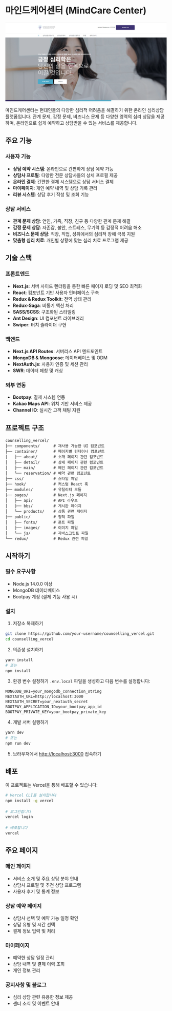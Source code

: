 # 마인드케어센터 (MindCare Center)

![마인드케어센터 배너](public/images/thumb.png)

마인드케어센터는 현대인들의 다양한 심리적 어려움을 해결하기 위한 온라인 심리상담 플랫폼입니다. 관계 문제, 감정 문제, 비즈니스 문제 등 다양한 영역의 심리 상담을 제공하며, 온라인으로 쉽게 예약하고 상담받을 수 있는 서비스를 제공합니다.

## 주요 기능

### 사용자 기능
- **상담 예약 시스템**: 온라인으로 간편하게 상담 예약 가능
- **상담사 프로필**: 다양한 전문 상담사들의 상세 프로필 제공
- **온라인 결제**: 간편한 결제 시스템으로 상담 서비스 결제
- **마이페이지**: 개인 예약 내역 및 상담 기록 관리
- **리뷰 시스템**: 상담 후기 작성 및 조회 기능

### 상담 서비스
- **관계 문제 상담**: 연인, 가족, 직장, 친구 등 다양한 관계 문제 해결
- **감정 문제 상담**: 자존감, 불안, 스트레스, 무기력 등 감정적 어려움 해소
- **비즈니스 문제 상담**: 직장, 직업, 성취에서의 심리적 장애 극복 지원
- **맞춤형 심리 치료**: 개인별 상황에 맞는 심리 치료 프로그램 제공

## 기술 스택

### 프론트엔드
- **Next.js**: 서버 사이드 렌더링을 통한 빠른 페이지 로딩 및 SEO 최적화
- **React**: 컴포넌트 기반 사용자 인터페이스 구축
- **Redux & Redux Toolkit**: 전역 상태 관리 
- **Redux-Saga**: 비동기 액션 처리
- **SASS/SCSS**: 구조화된 스타일링
- **Ant Design**: UI 컴포넌트 라이브러리
- **Swiper**: 터치 슬라이더 구현

### 백엔드
- **Next.js API Routes**: 서버리스 API 엔드포인트
- **MongoDB & Mongoose**: 데이터베이스 및 ODM
- **NextAuth.js**: 사용자 인증 및 세션 관리
- **SWR**: 데이터 페칭 및 캐싱

### 외부 연동
- **Bootpay**: 결제 시스템 연동
- **Kakao Maps API**: 위치 기반 서비스 제공
- **Channel IO**: 실시간 고객 채팅 지원

## 프로젝트 구조

```
counselling_vercel/
├── components/      # 재사용 가능한 UI 컴포넌트
├── container/       # 페이지별 컨테이너 컴포넌트
│   ├── about/       # 소개 페이지 관련 컴포넌트
│   ├── detail/      # 상세 페이지 관련 컴포넌트
│   ├── main/        # 메인 페이지 관련 컴포넌트
│   └── reservation/ # 예약 관련 컴포넌트
├── css/             # 스타일 파일
├── hook/            # 커스텀 React 훅
├── modules/         # 유틸리티 모듈
├── pages/           # Next.js 페이지
│   ├── api/         # API 라우트
│   ├── bbs/         # 게시판 페이지
│   └── products/    # 상품 관련 페이지
├── public/          # 정적 파일
│   ├── fonts/       # 폰트 파일
│   ├── images/      # 이미지 파일
│   └── js/          # 자바스크립트 파일
└── redux/           # Redux 관련 파일
```

## 시작하기

### 필수 요구사항
- Node.js 14.0.0 이상
- MongoDB 데이터베이스
- Bootpay 계정 (결제 기능 사용 시)

### 설치

1. 저장소 복제하기
```bash
git clone https://github.com/your-username/counselling_vercel.git
cd counselling_vercel
```

2. 의존성 설치하기
```bash
yarn install
# 또는
npm install
```

3. 환경 변수 설정하기
`.env.local` 파일을 생성하고 다음 변수를 설정합니다:
```
MONGODB_URI=your_mongodb_connection_string
NEXTAUTH_URL=http://localhost:3000
NEXTAUTH_SECRET=your_nextauth_secret
BOOTPAY_APPLICATION_ID=your_bootpay_app_id
BOOTPAY_PRIVATE_KEY=your_bootpay_private_key
```

4. 개발 서버 실행하기
```bash
yarn dev
# 또는
npm run dev
```

5. 브라우저에서 [http://localhost:3000](http://localhost:3000) 접속하기

## 배포

이 프로젝트는 Vercel을 통해 배포할 수 있습니다:

```bash
# Vercel CLI를 설치합니다
npm install -g vercel

# 로그인합니다
vercel login

# 배포합니다
vercel
```

## 주요 페이지

### 메인 페이지
- 서비스 소개 및 주요 상담 분야 안내
- 상담사 프로필 및 추천 상담 프로그램
- 사용자 후기 및 통계 정보

### 상담 예약 페이지
- 상담사 선택 및 예약 가능 일정 확인
- 상담 유형 및 시간 선택
- 결제 정보 입력 및 처리

### 마이페이지
- 예약한 상담 일정 관리
- 상담 내역 및 결제 이력 조회
- 개인 정보 관리

### 공지사항 및 블로그
- 심리 상담 관련 유용한 정보 제공
- 센터 소식 및 이벤트 안내
